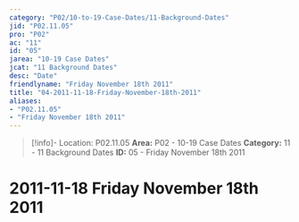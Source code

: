 ```yaml
---
category: "P02/10-to-19-Case-Dates/11-Background-Dates"
jid: "P02.11.05"
pro: "P02"
ac: "11"
id: "05"
jarea: "10-19 Case Dates"
jcat: "11 Background Dates"
desc: "Date"
friendlyname: "Friday November 18th 2011"
title: "04-2011-11-18-Friday-November-18th-2011"
aliases: 
- "P02.11.05"
- "Friday November 18th 2011"
---
```

>[!info]- Location: P02.11.05
>**Area:** P02 - 10-19 Case Dates
>**Category:** 11 - 11 Background Dates
>**ID:** 05 - Friday November 18th 2011

# 2011-11-18 Friday November 18th 2011
